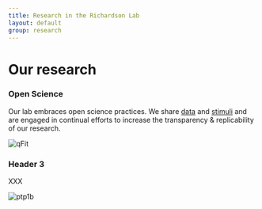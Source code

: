 ```yaml
---
title: Research in the Richardson Lab
layout: default
group: research
---
```



<div class="row">

# Our research
</div>
<div class="row">

### Open Science
Our lab embraces open science practices. We share [data](https://openneuro.org/datasets/ds000228) and [stimuli](osf.io/spqgc) and are engaged in continual efforts to increase the transparency & replicability of our research.

</div>
<div class="col-md-5 order-md-2 align-self-center">
<img class="img-fluid" src="/static/img/pub/2017_biel.jpg" alt="qFit">
</div>
<div class="row">

### Header 3

<div class="col-md-7 order-md-2">

XXX

</div>

<div class="col-md-5 order-md-1 align-self-center">
<img class="img-fluid" src="/static/img/pub/2018_keedy_hill.jpg" alt="ptp1b">
</div>
</div>
<div class="row">

</div>
